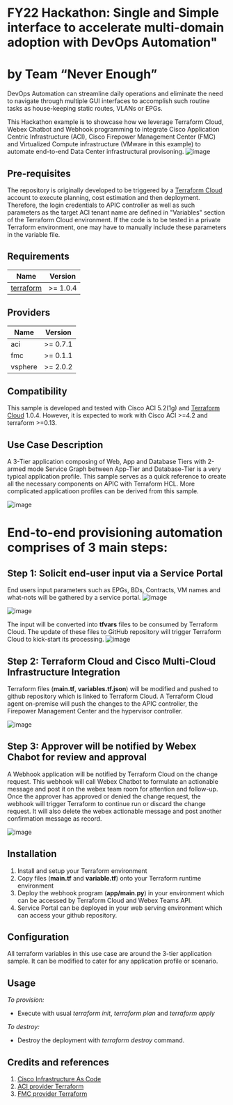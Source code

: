 # FY22 Hackathon: Single and Simple interface to accelerate multi-domain adoption with DevOps Automation"
# by Team “Never Enough”

DevOps Automation can streamline daily operations and eliminate the need to navigate through multiple GUI interfaces to accomplish such routine tasks as house-keeping static routes, VLANs or EPGs. 

This Hackathon example is to showcase how we leverage Terraform Cloud, Webex Chatbot and Webhook programming to integrate Cisco Application Centric Infrastructure (ACI), Cisco Firepower Management Center (FMC) and Virtualized Compute infrastructure (VMware in this example) to automate end-to-end Data Center infrastructural provisoning.
![image](https://user-images.githubusercontent.com/8743281/134625507-b88b4fe6-e6cc-43db-860b-579d4e7feb70.png)

## Pre-requisites

The repository is originally developed to be triggered by a [Terraform Cloud](https://www.terraform.io/cloud) account to execute planning, cost estimation and then deployment. Therefore, the login credentials to APIC controller as well as such parameters as the target ACI tenant name are defined in "Variables" section of the Terraform Cloud environment. If the code is to be tested in a private Terraform environment, one may have to manually include these parameters in the variable file.

## Requirements
Name | Version
---- | -------
[terraform](https://www.terraform.io/downloads.html)| >= 1.0.4

## Providers
Name | Version
---- | -------
aci | >= 0.7.1
fmc | >= 0.1.1
vsphere | >= 2.0.2

## Compatibility
This sample is developed and tested with Cisco ACI 5.2(1g) and [Terraform Cloud](https://www.terraform.io/cloud) 1.0.4. However, it is expected to work with Cisco ACI >=4.2 and terraform >=0.13.

## Use Case Description

A 3-Tier application composing of Web, App and Database Tiers with 2-armed mode Service Graph between App-Tier and Database-Tier is a very typical application profile. This sample serves as a quick reference to create all the necessary components on APIC with Terraform HCL. More complicated applicatioon profiles can be derived from this sample.

![image](https://user-images.githubusercontent.com/8743281/132814548-073215a4-253e-45a2-bea8-0064635266fa.png)

# End-to-end provisioning automation comprises of 3 main steps:

## Step 1: Solicit end-user input via a Service Portal
End users input parameters such as EPGs, BDs, Contracts, VM names and what-nots will be gathered by a service portal.
![image](https://user-images.githubusercontent.com/8743281/132814864-a001be68-cbc7-4b9c-9b34-993cce5628c7.png)

![image](https://user-images.githubusercontent.com/8743281/132815154-eb478eb0-44be-4b4c-914a-3e2e4a317b68.png)

The input will be converted into **tfvars** files to be consumed by Terraform Cloud. The update of these files to GitHub repository will trigger Terraform Cloud to kick-start its processing.
![image](https://user-images.githubusercontent.com/8743281/132815293-17f206b6-40c5-491e-b0f7-b61169ff5905.png)

## Step 2: Terraform Cloud and Cisco Multi-Cloud Infrastructure Integration

Terraform files (**main.tf**, **variables.tf.json**) will be modified and pushed to github repository which is linked to Terraform Cloud. A Terraform Cloud agent on-premise will push the changes to the APIC controller, the Firepower Management Center and the hypervisor controller.

![image](https://user-images.githubusercontent.com/8743281/132816143-1ba133b0-5736-442e-81bc-6270d2807adc.png)

## Step 3: Approver will be notified by Webex Chabot for review and approval

A Webhook application will be notified by Terraform Cloud on the change request. This webhook will call Webex Chatbot to formulate an actionable message and post it on the webex team room for attention and follow-up. Once the approver has approved or denied the change request, the webhook will trigger Terraform to continue run or discard the change request. It will also delete the webex actionable message and post another confirmation message as record. 

![image](https://user-images.githubusercontent.com/8743281/134624382-b78f55c5-9697-4a49-8796-deda1efc3f8d.png)

## Installation

1. Install and setup your Terraform environment
2. Copy files (**main.tf** and **variable.tf**) onto your Terraform runtime environment
3. Deploy the webhook program (**app/main.py**) in your environment which can be accessed by Terraform Cloud and Webex Teams API.
4. Service Portal can be deployed in your web serving environment which can access your github repository.

## Configuration

All terraform variables in this use case are around the 3-tier application sample. It can be modified to cater for any application profile or scenario.

## Usage

*To provision:*
 * Execute with usual *terraform init*, *terraform plan* and *terraform apply*

*To destroy:*
 * Destroy the deployment with *terraform destroy* command.

## Credits and references

1. [Cisco Infrastructure As Code](https://developer.cisco.com/iac/)
2. [ACI provider Terraform](https://registry.terraform.io/providers/CiscoDevNet/aci/latest/docs)
3. [FMC provider Terraform](https://registry.terraform.io/providers/CiscoDevNet/fmc/latest/docs)
